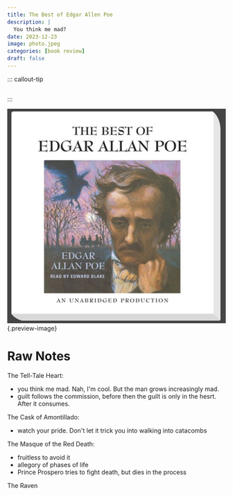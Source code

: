 ```yaml
---
title: The Best of Edgar Allen Poe
description: |
  You think me mad?
date: 2023-12-23
image: photo.jpeg
categories: [book review]
draft: false
---
```


::: callout-tip
## 

:::

![](photo.jpeg){.preview-image}


# Raw Notes

The Tell-Tale Heart:

- you think me mad. Nah, I'm cool. But the man grows increasingly mad. 
- guilt follows the commission, before then the guilt is only in the hesrt. After it consumes.  
 
The Cask of Amontillado:

- watch your pride. Don't let it trick you into walking into catacombs 
   
The Masque of the Red Death:

- fruitless to avoid it 
- allegory of phases of life
- Prince Prospero tries to fight death, but dies in the process
  
The Raven 

